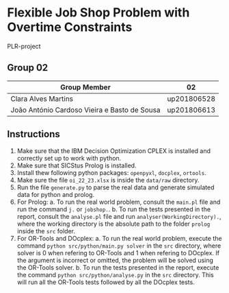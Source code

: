# Flexible Job Shop Problem with Overtime Constraints

PLR-project

## Group 02

| Group Member | 02 |
| --- | --- |
| Clara Alves Martins | up201806528 |
| João António Cardoso Vieira e Basto de Sousa | up201806613 |

## Instructions

1. Make sure that the IBM Decision Optimization CPLEX is installed and correctly set up to work with python.
2. Make sure that SICStus Prolog is installed.
3. Install thew following python packages: `openpyxl`, `docplex`, `ortools`.
4. Make sure the file `oi_22_23.xlsx` is inside the `data/raw` directory.
5. Run the file `generate.py` to parse the real data and generate simulated data for python and prolog.
6. For Prolog:
    a. To run the real world problem, consult the `main.pl` file and run the command `j.` or `jobshop.`.
    b. To run the tests presented in the report, consult the `analyse.pl` file and run `analyser(WorkingDirectory).`, where the working directory is the absolute path to the folder `prolog` inside the `src` folder.
7. For OR-Tools and DOcplex:
    a. To run the real world problem, execute the command `python src/python/main.py solver` in the `src` directory, where solver is 0 when refering to OR-Tools and 1 when refering to DOcplex. If the argument is incorrect or omitted, the problem will be solved using the OR-Tools solver.
    b. To run the tests presented in the report, execute the command `python src/python/analyse.py` in the `src` directory. This will run all the OR-Tools tests followed by all the DOcplex tests.
